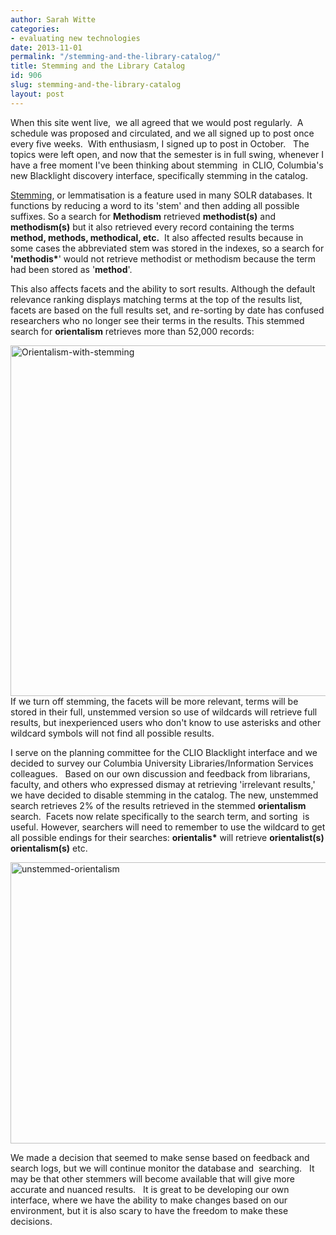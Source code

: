 ```yaml
---
author: Sarah Witte
categories:
- evaluating new technologies
date: 2013-11-01
permalink: "/stemming-and-the-library-catalog/"
title: Stemming and the Library Catalog
id: 906
slug: stemming-and-the-library-catalog
layout: post
---
```

When this site went live,  we all agreed that we would post regularly. 
  A schedule was proposed and circulated, and we all signed up to post once every
  five weeks.  With enthusiasm, I signed up to post in October.   The topics were
  left open, and now that the semester is in full swing, whenever I have a free moment
  I've been thinking about stemming  in CLIO, Columbia's new Blacklight discovery
  interface, specifically stemming in the catalog.

<a href='http://en.wikipedia.org/wiki/Stemming' >Stemming</a>, or lemmatisation is a feature used in many SOLR
  databases. It functions by reducing a word to its 'stem' and then adding all
  possible suffixes. So a search for <strong>Methodism</strong> retrieved <strong>methodist(s)</strong>
  and <strong>methodism(s)</strong> but it also retrieved every record containing
  the terms<strong> method, methods, methodical, etc.</strong>  It also affected
  results because in some cases the abbreviated stem was stored in the indexes, so
  a search for <strong>'methodis*</strong>' would not retrieve methodist or methodism
  because the term had been stored as '<strong>method</strong>'.

This also affects facets and the ability to sort results. Although the default relevance ranking
  displays matching terms at the top of the results list, facets are based on the
  full results set, and re-sorting by date has confused researchers who no longer
  see their terms in the results. This stemmed search for <strong>orientalism</strong>
  retrieves more than 52,000 records:

<a href='https://blogs.cul.columbia.edu/clio/files/2013/11/10-29-2013-2-26-14-PM.png'><img
  title='Orientalism with stemming' alt='Orientalism-with-stemming' src='https://blogs.cul.columbia.edu/clio/files/2013/11/10-29-2013-2-26-14-PM.png'
  width='703' height='561' /></a> If we turn off stemming, the facets will be
  more relevant, terms will be stored in their full, unstemmed version so use of wildcards
  will retrieve full results, but inexperienced users who don't know to use asterisks
  and other wildcard symbols will not find all possible results.

I serve on the planning committee for the CLIO Blacklight interface and we decided to survey our Columbia
  University Libraries/Information Services colleagues.   Based on our own discussion
  and feedback from librarians, faculty, and others who expressed dismay at retrieving
  'irrelevant results,' we have decided to disable stemming in the catalog. The
  new, unstemmed search retrieves 2% of the results retrieved in the stemmed <strong>orientalism</strong>
  search.  Facets now relate specifically to the search term, and sorting  is useful.
  However, searchers will need to remember to use the wildcard to get all possible
  endings for their searches: <strong>orientalis*</strong> will retrieve <strong>orientalist(s)
  orientalism(s)</strong> etc.

<a href='https://blogs.cul.columbia.edu/clio/files/2013/11/11-8-2013-11-47-06-AM.png'><img
  title='unstemmed orientalism' alt='unstemmed-orientalism' src='https://blogs.cul.columbia.edu/clio/files/2013/11/11-8-2013-11-47-06-AM.png'
  width='642' height='450' /></a>

We made a decision that seemed to make sense based on feedback and search logs, but we will continue monitor the database and 
  searching.   It may be that other stemmers will become available that will give
  more accurate and nuanced results.   It is great to be developing our own interface,
  where we have the ability to make changes based on our environment, but it is also
  scary to have the freedom to make these decisions.
